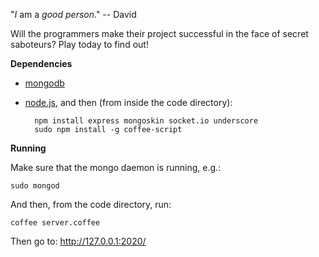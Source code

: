 "_I_ am a _good person_." -- David

Will the programmers make their project successful in the face of secret saboteurs? Play today to find out!

__Dependencies__

* [mongodb](http://www.mongodb.org/)
* [node.js](http://nodejs.org/), and then (from inside the code directory):

		npm install express mongoskin socket.io underscore
		sudo npm install -g coffee-script

__Running__

Make sure that the mongo daemon is running, e.g.:

	sudo mongod

And then, from the code directory, run:

	coffee server.coffee
	
Then go to: http://127.0.0.1:2020/